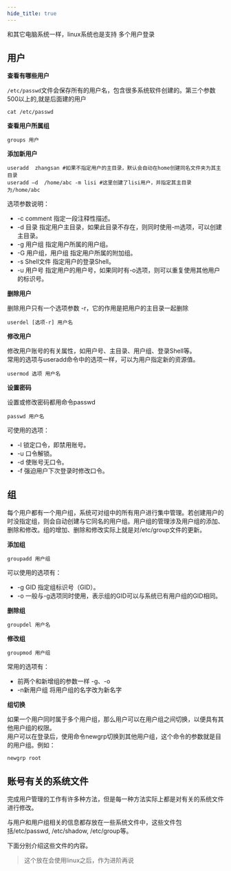 ```yaml
---
hide_title: true
---
```


和其它电脑系统一样，linux系统也是支持 多个用户登录


## 用户
**查看有哪些用户**

`/etc/passwd`文件会保存所有的用户名，包含很多系统软件创建的。第三个参数500以上的,就是后面建的用户
```shell
cat /etc/passwd
```

**查看用户所属组**
```shell
groups 用户
```

**添加新用户**
```shell
useradd  zhangsan #如果不指定用户的主目录，默认会自动在home创建同名文件夹为其主目录
useradd –d  /home/abc -m lisi #这里创建了lisi用户，并指定其主目录为/home/abc
```
选项参数说明：
* -c comment 指定一段注释性描述。
* -d 目录 指定用户主目录，如果此目录不存在，则同时使用-m选项，可以创建主目录。
* -g 用户组 指定用户所属的用户组。
* -G 用户组，用户组 指定用户所属的附加组。
* -s Shell文件 指定用户的登录Shell。
* -u 用户号 指定用户的用户号，如果同时有-o选项，则可以重复使用其他用户的标识号。

**删除用户**

删除用户只有一个选项参数 -r，它的作用是把用户的主目录一起删除
```shell
userdel [选项-r] 用户名
```

**修改用户**

修改用户账号的有关属性，如用户号、主目录、用户组、登录Shell等。    
常用的选项与useradd命令中的选项一样，可以为用户指定新的资源值。
```shell
usermod 选项 用户名
```
**设置密码**

设置或修改密码都用命令passwd
```shell
passwd 用户名
```
可使用的选项：
* -l 锁定口令，即禁用账号。
* -u 口令解锁。
* -d 使账号无口令。
* -f 强迫用户下次登录时修改口令。


## 组
每个用户都有一个用户组，系统可对组中的所有用户进行集中管理。若创建用户的时没指定组，则会自动创建与它同名的用户组。用户组的管理涉及用户组的添加、删除和修改。组的增加、删除和修改实际上就是对/etc/group文件的更新。

**添加组**
```shell
groupadd 用户组
```
可以使用的选项有：
* -g GID 指定组标识号（GID）。
* -o 一般与-g选项同时使用，表示组的GID可以与系统已有用户组的GID相同。

**删除组**
```shell
groupdel 用户名
```

**修改组**
```shell
groupmod 用户组
```
常用的选项有：
* 前两个和新增组的参数一样 -g、-o
* -n新用户组 将用户组的名字改为新名字

**组切换**

如果一个用户同时属于多个用户组，那么用户可以在用户组之间切换，以便具有其他用户组的权限。    
用户可以在登录后，使用命令newgrp切换到其他用户组，这个命令的参数就是目的用户组。例如：
```shell
newgrp root
```

## 账号有关的系统文件
完成用户管理的工作有许多种方法，但是每一种方法实际上都是对有关的系统文件进行修改。

与用户和用户组相关的信息都存放在一些系统文件中，这些文件包括/etc/passwd, /etc/shadow, /etc/group等。

下面分别介绍这些文件的内容。
> 这个放在会使用linux之后，作为进阶再说